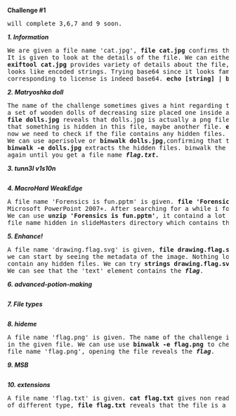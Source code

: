 **Challenge #1**
<pre>will complete 3,6,7 and 9 soon.</pre>

***1. Information***
<pre>We are given a file name 'cat.jpg', <b>file cat.jpg</b> confirms that the image is indeed jpg.
It is given to look at the details of the file. We can either use some website like aperisolve or use exiftool. 
<b>exiftool cat.jpg</b> provides variety of details about the file, 2 specific details ('Current IPTC Digest' and 'License') 
looks like encoded strings. Trying base64 since it looks familiar, or use ChatGPT or cyberchef reveals that the string 
corresponding to license is indeed base64. <b>echo [string] | base64 --decode</b> gives <i><b>flag</b></i></pre>

***2. Matryoshka doll***
<pre>The name of the challenge sometimes gives a hint regarding the approach. It is given that 'Matryoshka dolls are 
a set of wooden dolls of decreasing size placed one inside another'. We are given a file name 'dolls.jpg', using 
<b>file dolls.jpg</b> reveals that dolls.jpg is actually a png file. It can be implied from the name of the challenge 
that something is hidden in this file, maybe another file. <b>exiftool dolls.jpg</b> gives no suspicious details, 
now we need to check if the file contains any hidden files.
We can use aperisolve or <b>binwalk dolls.jpg</b>,confirming that the given file do contain some hidden files.
<b>binwalk -e dolls.jpg</b> extracts the hidden files.</prse> binwalk the image in base_images directory, repeat the steps 
again until you get a file name <b><i>flag.txt.</i></b></pre>

***3. tunn3l v1s10n***
<pre></pre>

***4. MacroHard WeakEdge***
<pre>A file name 'Forensics is fun.pptm' is given. <b>file 'Forensics is fun.pptm'</b>reveals that the file is a
Microsoft PowerPoint 2007+. After searching for a while i found that files can also be hidden inside a pptm file. 
We can use <b>unzip 'Forensics is fun.pptm'</b>, it containd a lot of xml and rels file. It also contains a 
file name hidden in slideMasters directory which contains the <i><b>flag</b></i>.</pre>

***5. Enhance!***
<pre>A file name 'drawing.flag.svg' is given, <b>file drawing.flag.svg</b> confirms that it is a svg, since nothing else is given
we can start by seeing the metadata of the image. Nothing looks significant in the metadata, also the file does not 
contain any hidden files. We can try <b>strings drawing.flag.svg</b> which can be used to access elements of the svg file. 
We can see that the 'text' element contains the <b><i>flag</i></b>.</pre>

***6. advanced-potion-making***
<pre></pre>

***7. File types***
<pre></pre>

***8. hideme***
<pre>A file name 'flag.png' is given. The name of the challenge is hideme, which means that some files could be hidden 
in the given file. We can use use <b>binwalk -e flag.png</b> to check, which reveals a folder 'secret' containing another 
file name 'flag.png', opening the file reveals the <i><b>flag</b></i>.</pre>

***9. MSB***
<pre></pre>

***10. extensions***
<pre>A file name 'flag.txt' is given. <b>cat flag.txt</b> gives non readable data which means that file might actually be 
of different type, <b>file flag.txt</b> reveals that the file is a png. Changing the extension to png reveals the <i><b>flag</b></i>.</pre>
